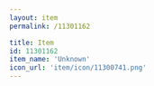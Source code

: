 ```yaml
---
layout: item
permalink: /11301162

title: Item
id: 11301162
item_name: 'Unknown'
icon_url: 'item/icon/11300741.png'
---
```

